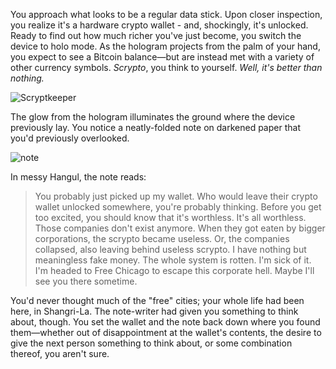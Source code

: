 You approach what looks to be a regular data stick. Upon closer inspection, you realize it's a hardware crypto wallet - and, shockingly, it's unlocked. Ready to find out how much richer you've just become, you switch the device to holo mode. As the hologram projects from the palm of your hand, you expect to see a Bitcoin balance—but are instead met with a variety of other currency symbols. *Scrypto*, you think to yourself. *Well, it's better than nothing.*

![Scryptkeeper](/resources/lore/scryptkeeper.png)

The glow from the hologram illuminates the ground where the device previously lay. You notice a neatly-folded note on darkened paper that you'd previously overlooked. 

![note](/resources/lore/scrypto%20note.png)

In messy Hangul, the note reads:

>You probably just picked up my wallet. Who would leave their crypto wallet unlocked somewhere, you're probably thinking. Before you get too excited, you should know that it's worthless. It's all worthless. Those companies don't exist anymore. When they got eaten by bigger corporations, the scrypto became useless. Or, the companies collapsed, also leaving behind useless scrypto. I have nothing but meaningless fake money. The whole system is rotten. I'm sick of it. I'm headed to Free Chicago to escape this corporate hell. Maybe I'll see you there sometime. 

You'd never thought much of the "free" cities; your whole life had been here, in Shangri-La. The note-writer had given you something to think about, though. You set the wallet and the note back down where you found them—whether out of disappointment at the wallet's contents, the desire to give the next person something to think about, or some combination thereof, you aren't sure. 
